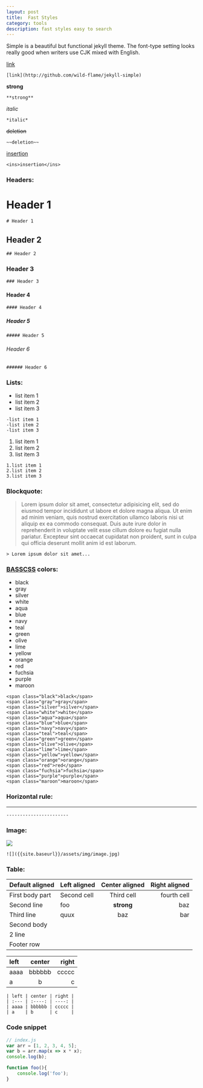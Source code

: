 ```yaml
---
layout: post
title:  Fast Styles
category: tools 
description: fast styles easy to search
---
```


Simple is a beautiful but functional jekyll theme. The font-type setting looks really good when writers use CJK mixed with English.

[link](http://github.com/wild-flame/jekyll-simple)
```
[link](http://github.com/wild-flame/jekyll-simple)
```

**strong**
```
**strong**
```

*italic*
```
*italic*
```

~~deletion~~
```
~~deletion~~
```

<ins>insertion</ins>
```
<ins>insertion</ins>
```


### Headers:

# Header 1
```
# Header 1
```

## Header 2
```
## Header 2
```

### Header 3
```
### Header 3
```

#### Header 4
```
#### Header 4
```

##### Header 5
```
##### Header 5
```

###### Header 6
```
###### Header 6
```

### Lists:

- list item 1
- list item 2
- list item 3
```
-list item 1
-list item 2
-list item 3
```

1. list item 1
2. list item 2
3. list item 3
```
1.list item 1
2.list item 2
3.list item 3
```

### Blockquote:

> Lorem ipsum dolor sit amet, consectetur adipisicing elit, sed do eiusmod tempor incididunt ut labore et dolore magna aliqua. Ut enim ad minim veniam, quis nostrud exercitation ullamco laboris nisi ut aliquip ex ea commodo consequat. Duis aute irure dolor in reprehenderit in voluptate velit esse cillum dolore eu fugiat nulla pariatur. Excepteur sint occaecat cupidatat non proident, sunt in culpa qui officia deserunt mollit anim id est laborum.

```
> Lorem ipsum dolor sit amet...
```
### [BASSCSS](http://www.basscss.com/) colors:

- <span class="black">black</span>
- <span class="gray">gray</span>
- <span class="silver">silver</span>
- <span class="white">white</span>
- <span class="aqua">aqua</span>
- <span class="blue">blue</span>
- <span class="navy">navy</span>
- <span class="teal">teal</span>
- <span class="green">green</span>
- <span class="olive">olive</span>
- <span class="lime">lime</span>
- <span class="yellow">yellow</span>
- <span class="orange">orange</span>
- <span class="red">red</span>
- <span class="fuchsia">fuchsia</span>
- <span class="purple">purple</span>
- <span class="maroon">maroon</span>
```
<span class="black">black</span>
<span class="gray">gray</span>
<span class="silver">silver</span>
<span class="white">white</span>
<span class="aqua">aqua</span>
<span class="blue">blue</span>
<span class="navy">navy</span>
<span class="teal">teal</span>
<span class="green">green</span>
<span class="olive">olive</span>
<span class="lime">lime</span>
<span class="yellow">yellow</span>
<span class="orange">orange</span>
<span class="red">red</span>
<span class="fuchsia">fuchsia</span>
<span class="purple">purple</span>
<span class="maroon">maroon</span>
```

### Horizontal rule:

-----------------------
```
-----------------------
```

### Image:

![]({{site.baseurl}}/assets/img/image.jpg)
```
![]({{site.baseurl}}/assets/img/image.jpg)
```

### Table:


| Default aligned |Left aligned| Center aligned  | Right aligned  |
|-----------------|:-----------|:---------------:|---------------:|
| First body part |Second cell | Third cell      | fourth cell    |
| Second line     |foo         | **strong**      | baz            |
| Third line      |quux        | baz             | bar            |
| Second body     |            |                 |                |
| 2 line          |            |                 |                |
| Footer row      |            |                 |                |

| left | center | right |
| :--- | :----: | ----: |
| aaaa | bbbbbb | ccccc |
| a    | b      | c     |
```
| left | center | right |
| :--- | :----: | ----: |
| aaaa | bbbbbb | ccccc |
| a    | b      | c     |
```

### Code snippet

```javascript
// index.js
var arr = [1, 2, 3, 4, 5];
var b = arr.map(x => x * x);
console.log(b);

function foo(){
	console.log('foo');
}

```

